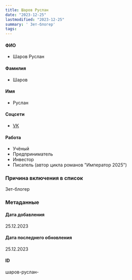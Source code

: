 ```yaml
---
title: Шаров Руслан
date: "2023-12-25"
lastmodified: "2023-12-25"
summary: ' Зет-блогер'
tags: 
---
```

<!--# pp2-->
<!--## Фигурант-->
<!--### Личные данные-->
#### ФИО
- Шаров Руслан
#### Фамилия
- Шаров
#### Имя
- Руслан
#### Соцсети
- [VK](https://vk.com/rsharov72)
#### Работа
- Учёный
- Предприниматель
- Инвестор
- Писатель (автор цикла романов "Император 2025")
### Причина включения в список
Зет-блогер
### Метаданные
#### Дата добавления
25.12.2023
#### Дата последнего обновления
25.12.2023
#### ID
шаров-руслан-
<!--## END;-->
